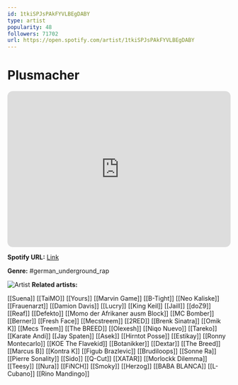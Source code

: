 ```yaml
---
id: 1tkiSPJsPAkFYVLBEgDABY
type: artist
popularity: 48
followers: 71702
url: https://open.spotify.com/artist/1tkiSPJsPAkFYVLBEgDABY
---
```

# Plusmacher

<iframe style="border-radius:12px" src="https://open.spotify.com/embed/artist/1tkiSPJsPAkFYVLBEgDABY" width="100%" height="352" frameBorder="0" allowfullscreen="" allow="autoplay; clipboard-write; encrypted-media; fullscreen; picture-in-picture" loading="lazy"></iframe>

**Spotify URL:** [Link](https://open.spotify.com/artist/1tkiSPJsPAkFYVLBEgDABY)

**Genre:**  #german_underground_rap

![Artist](https://i.scdn.co/image/ab6761610000e5eb7ee04ad79756bbfb08633905)
**Related artists:**

[[Suena]]
[[TaiMO]]
[[Yours]]
[[Marvin Game]]
[[B-Tight]]
[[Neo Kaliske]]
[[Frauenarzt]]
[[Damion Davis]]
[[Lucry]]
[[King Keil]]
[[Jaill]]
[[doZ9]]
[[Reaf]]
[[Defekto]]
[[Momo der Afrikaner ausm Block]]
[[MC Bomber]]
[[Berner]]
[[Fresh Face]]
[[Mecstreem]]
[[2RED]]
[[Brenk Sinatra]]
[[Omik K]]
[[Mecs Treem]]
[[The BREED]]
[[Olexesh]]
[[Niqo Nuevo]]
[[Tareko]]
[[Karate Andi]]
[[Jay Spaten]]
[[Asek]]
[[Hirntot Posse]]
[[Estikay]]
[[Ronny Montecarlo]]
[[KOE The Flavekid]]
[[Botanikker]]
[[Dextar]]
[[The Breed]]
[[Marcus B]]
[[Kontra K]]
[[Figub Brazlevic]]
[[Brudiloops]]
[[Sonne Ra]]
[[Pierre Sonality]]
[[Sido]]
[[Q-Cut]]
[[XATAR]]
[[Morlockk Dilemma]]
[[Teesy]]
[[Nura]]
[[FiNCH]]
[[Smoky]]
[[Herzog]]
[[BABA BLANCA]]
[[L-Cubano]]
[[Rino Mandingo]]
